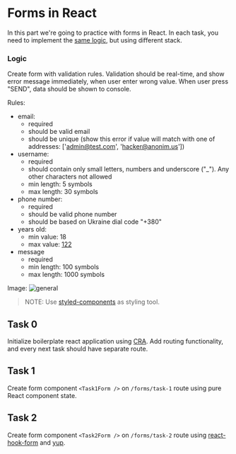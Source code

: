 # Forms in React

In this part we're going to practice with forms in React. In each task, you need to implement the [same logic](#main-task), but using different stack.

### Logic
Create form with validation rules. Validation should be real-time, and show error message immediately, when user enter wrong value. When user press "SEND", data should be shown to console.

Rules:
  - email:
    - required
    - should be valid email
    - should be unique (show this error if value will match with one of addresses: ['admin@test.com', 'hacker@anonim.us'])
  - username:
    - required
    - should contain only small letters, numbers and underscore ("_"). Any other characters not allowed
    - min length: 5 symbols
    - max length: 30 symbols
  - phone number:
    - required
    - should be valid phone number
    - should be based on Ukraine dial code "+380"
  - years old:
    - min value: 18
    - max value: [122](https://en.wikipedia.org/wiki/List_of_the_verified_oldest_people)
  - message
    - required
    - min length: 100 symbols
    - max length: 1000 symbols

Image:
![general](https://user-images.githubusercontent.com/28801003/170842413-591da66a-538c-4706-b7ac-2cd259c2204e.png)

> NOTE: Use [styled-components](https://www.npmjs.com/package/styled-components) as styling tool.

## Task 0

Initialize boilerplate react application using [CRA](https://www.npmjs.com/package/create-react-app). Add routing functionality, and every next task should have separate route.

## Task 1

Create form component `<Task1Form />` on `/forms/task-1` route using pure React component state.

## Task 2

Create form component `<Task2Form />` on `/forms/task-2` route using [react-hook-form](https://www.npmjs.com/package/react-hook-form) and [yup](https://www.npmjs.com/package/yup).

<!-- ## Task 3

Create form component `<Task3Form />` on `/forms/task-3` route using [formik](https://www.npmjs.com/package/formik) and [joi](https://www.npmjs.com/package/joi). -->
